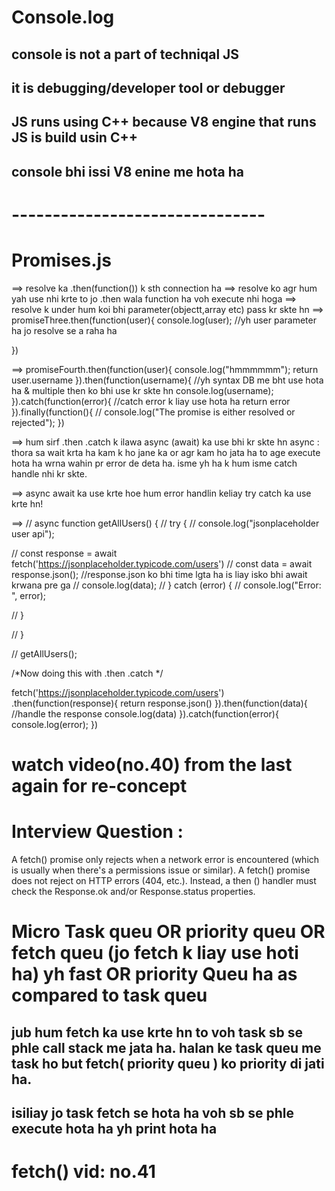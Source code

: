 # Console.log

## console is not a part of techniqal JS 
## it is debugging/developer tool or debugger
## JS runs using C++ because V8 engine that runs JS is build usin C++ 
## console bhi issi V8 enine me hota ha 

# -------------------------------
# Promises.js

==> resolve ka .then(function()) k sth connection ha
==> resolve ko agr hum yah use nhi krte to jo .then wala function ha voh execute nhi hoga
==> resolve k under hum koi bhi parameter(objectt,array etc) pass kr skte hn
==> promiseThree.then(function(user){
    console.log(user);    //yh user parameter ha jo resolve se a raha ha
    
})

==> promiseFourth.then(function(user){
    console.log("hmmmmmm");
    return user.username
}).then(function(username){     //yh syntax DB me bht use hota ha & multiple then ko bhi use kr skte hn
    console.log(username);     
}).catch(function(error){      //catch error k liay use hota ha
    return error
}).finally(function(){         //
    console.log("The promise is either resolved or rejected");
})

==> hum sirf .then .catch k ilawa async (await) ka use bhi kr skte hn 
async : thora sa wait krta ha kam k ho jane ka or agr kam ho jata ha to age execute hota ha wrna
wahin pr error de deta ha. 
isme yh ha k hum isme catch handle nhi kr skte.

==> async await ka use krte hoe hum error handlin keliay try catch ka use krte hn!

==> 
// async function getAllUsers() {
//     try {
//         console.log("jsonplaceholder user api");
        
//         const response = await fetch('https://jsonplaceholder.typicode.com/users')
//         const data = await response.json();   //response.json ko bhi time lgta ha is liay isko bhi await krwana pre ga
//         console.log(data);
//     } catch (error) {
//         console.log("Error: ", error);
        
//     }
    
// }

// getAllUsers();

/*Now doing this with .then .catch */

fetch('https://jsonplaceholder.typicode.com/users')
.then(function(response){
    return response.json()
}).then(function(data){    //handle the response
    console.log(data)
}).catch(function(error){
    console.log(error);
})


# watch video(no.40) from the last again for re-concept


# Interview Question :

A fetch() promise only rejects when a network error is encountered
(which is usually when there's a permissions issue or similar). A fetch()
promise does not reject on HTTP errors (404, etc.). Instead, a then ()
handler must check the Response.ok and/or Response.status properties.

# Micro Task queu OR priority queu OR fetch queu (jo fetch k liay use hoti ha) yh fast OR priority Queu ha as compared to task queu

## jub hum fetch ka use krte hn to voh task sb se phle call stack me jata ha. halan ke task queu me task ho but fetch( priority queu ) ko priority di jati ha.
## isiliay jo task fetch se hota ha voh sb se phle execute hota ha yh print hota ha

# fetch() vid: no.41


